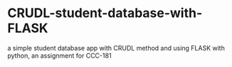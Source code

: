 # CRUDL-student-database-with-FLASK
a simple student database app with CRUDL method and using FLASK with python, an assignment for CCC-181

